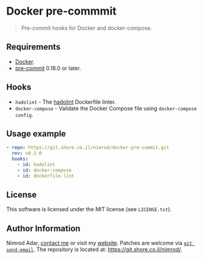 # Docker pre-commmit

> Pre-commit hooks for Docker and docker-compose.

## Requirements

- [Docker](https://www.docker.com/).
- [pre-commit](https://pre-commit.com/) 0.18.0 or later.

## Hooks

- `hadolint` - The [hadolint](https://github.com/hadolint/hadolint) Dockerfile
  linter.
- `docker-compose` - Validate the Docker Compose file using `docker-compose
  config`.

## Usage example

```yaml
- repo: https://git.shore.co.il/nimrod/docker-pre-commit.git
  rev: v0.3.0
  hooks:
    - id: hadolint
    - id: docker-compose
    - id: dockerfile-lint
```

## License

This software is licensed under the MIT license (see `LICENSE.txt`).

## Author Information

Nimrod Adar, [contact me](mailto:nimrod@shore.co.il) or visit my [website](
https://www.shore.co.il/). Patches are welcome via [`git send-email`](
http://git-scm.com/book/en/v2/Git-Commands-Email). The repository is located
at: <https://git.shore.co.il/nimrod/>.
